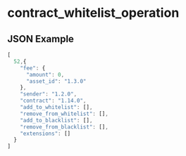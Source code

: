 # contract_whitelist_operation

## JSON Example

```javascript
[
  52,{
    "fee": {
      "amount": 0,
      "asset_id": "1.3.0"
    },
    "sender": "1.2.0",
    "contract": "1.14.0",
    "add_to_whitelist": [],
    "remove_from_whitelist": [],
    "add_to_blacklist": [],
    "remove_from_blacklist": [],
    "extensions": []
  }
]
```